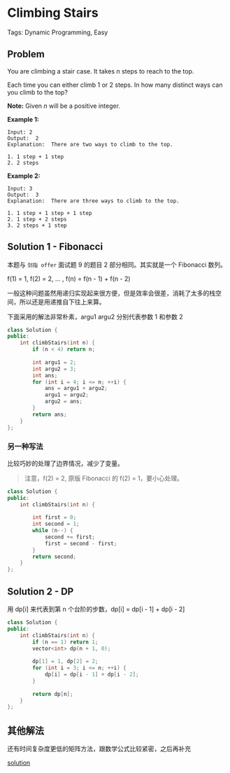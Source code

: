 # Climbing Stairs

Tags: Dynamic Programming, Easy

## Problem

You are climbing a stair case. It takes *n* steps to reach to the top.

Each time you can either climb 1 or 2 steps. In how many distinct ways can you climb to the top?

**Note:** Given *n* will be a positive integer.

**Example 1:**

```
Input: 2
Output:  2
Explanation:  There are two ways to climb to the top.

1. 1 step + 1 step
2. 2 steps
```

**Example 2:**

```
Input: 3
Output:  3
Explanation:  There are three ways to climb to the top.

1. 1 step + 1 step + 1 step
2. 1 step + 2 steps
3. 2 steps + 1 step
```

## Solution 1 - Fibonacci

本题与 `剑指 offer` 面试题 9 的题目 2 部分相同。其实就是一个 Fibonacci 数列。

f(1) = 1, f(2) = 2, ... , f(n) = f(n - 1) + f(n - 2)

一般这种问题虽然用递归实现起来很方便，但是效率会很差，消耗了太多的栈空间，所以还是用递推自下往上来算。

下面采用的解法非常朴素，argu1 argu2 分别代表参数 1 和参数 2

```cpp
class Solution {
public:
    int climbStairs(int n) {
        if (n < 4) return n;
        
        int argu1 = 2;
        int argu2 = 3;
        int ans;
        for (int i = 4; i <= n; ++i) {
            ans = argu1 + argu2;
            argu1 = argu2;
            argu2 = ans;
        }
        return ans;
    }
};
```

### 另一种写法

比较巧妙的处理了边界情况，减少了变量。

> 注意，f(2) = 2, 原版 Fibonacci 的 f(2) = 1，要小心处理。

```cpp
class Solution {
public:
    int climbStairs(int n) {
        
        int first = 0;
        int second = 1;
        while (n--) {
            second += first;
            first = second - first;
        }
        return second;
    }
};
```

## Solution 2 - DP

用 dp[i] 来代表到第 n 个台阶的步数，dp[i] = dp[i - 1] + dp[i - 2] 

```cpp
class Solution {
public:
    int climbStairs(int n) {
        if (n == 1) return 1;
        vector<int> dp(n + 1, 0);
        
        dp[1] = 1, dp[2] = 2;
        for (int i = 3; i <= n; ++i) {
            dp[i] = dp[i - 1] + dp[i - 2];
        }
        
        return dp[n];
    }
};
```

## 其他解法

还有时间复杂度更低的矩阵方法，跟数学公式比较紧密，之后再补充

[solution](https://leetcode.com/problems/climbing-stairs/solution/)